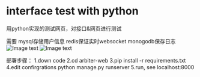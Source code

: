 # interface test with python
用python实现的测试网页，对接口&网页进行测试

需要
mysql存储用户信息
redis保证实时websocket
monogodb保存日志
![Image text](https://github.com/shimine/cua-arbiter/blob/master/doc/import.gif)
![Image text](https://github.com/shimine/cua-arbiter/blob/master/doc/demo.gif)

部署步骤：
1.down code
2.cd arbiter-web
3.pip install -r requirements.txt
4.edit confirgrations python manage.py runserver
5.run,  see localhost:8000